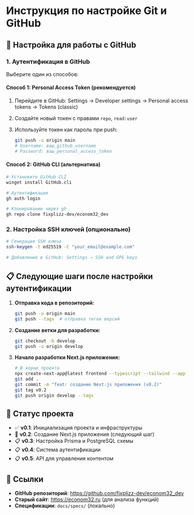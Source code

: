 # Инструкция по настройке Git и GitHub

## 🔧 Настройка для работы с GitHub

### 1. Аутентификация в GitHub

Выберите один из способов:

#### Способ 1: Personal Access Token (рекомендуется)

1. Перейдите в GitHub: Settings → Developer settings → Personal access tokens → Tokens (classic)
2. Создайте новый токен с правами `repo`, `read:user`
3. Используйте токен как пароль при push:

   ```bash
   git push -u origin main
   # Username: ваш_github_username
   # Password: ваш_personal_access_token
   ```

#### Способ 2: GitHub CLI (альтернатива)

```bash
# Установите GitHub CLI
winget install GitHub.cli

# Аутентификация
gh auth login

# Клонирование через gh
gh repo clone fixplizz-dev/econom32_dev
```

### 2. Настройка SSH ключей (опционально)

```bash
# Генерация SSH ключа
ssh-keygen -t ed25519 -C "your_email@example.com"

# Добавление в GitHub: Settings → SSH and GPG keys
```

## 📋 Следующие шаги после настройки аутентификации

1. **Отправка кода в репозиторий:**

   ```bash
   git push -u origin main
   git push --tags  # отправка тегов версий
   ```

2. **Создание ветки для разработки:**

   ```bash
   git checkout -b develop
   git push -u origin develop
   ```

3. **Начало разработки Next.js приложения:**

   ```bash
   # В корне проекта
   npx create-next-app@latest frontend --typescript --tailwind --app
   git add .
   git commit -m "feat: создание Next.js приложения (v0.2)"
   git tag v0.2
   git push origin develop --tags
   ```

## 🚀 Статус проекта

- ✅ **v0.1**: Инициализация проекта и инфраструктуры
- 🔄 **v0.2**: Создание Next.js приложения (следующий шаг)
- 📋 **v0.3**: Настройка Prisma и PostgreSQL схемы
- 📋 **v0.4**: Система аутентификации
- 📋 **v0.5**: API для управления контентом

## 🔗 Ссылки

- **GitHub репозиторий**: <https://github.com/fixplizz-dev/econom32_dev>
- **Старый сайт**: <https://econom32.ru> (для анализа функций)
- **Спецификации**: `docs/specs/` (локально)
